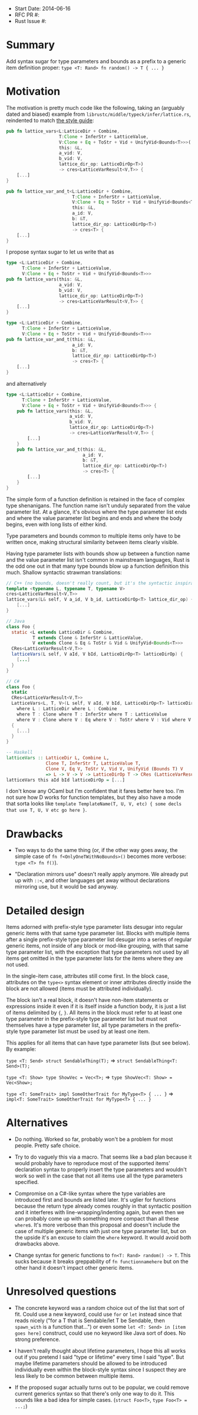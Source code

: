 - Start Date: 2014-06-16
- RFC PR #:
- Rust Issue #:

# Summary

Add syntax sugar for type parameters and bounds as a prefix to a generic item
definition proper: `type <T: Rand> fn random() -> T { ... }`

# Motivation

The motivation is pretty much code like the following, taking an (arguably
dated and biased) example from `librustc/middle/typeck/infer/lattice.rs`,
reindented to match [the style guide](
https://github.com/mozilla/rust/wiki/Note-style-guide#function-declarations):

```rust
pub fn lattice_vars<L:LatticeDir + Combine,
                    T:Clone + InferStr + LatticeValue,
                    V:Clone + Eq + ToStr + Vid + UnifyVid<Bounds<T>>>(
                    this: &L,
                    a_vid: V,
                    b_vid: V,
                    lattice_dir_op: LatticeDirOp<T>)
                    -> cres<LatticeVarResult<V,T>> {
    [...]
}

pub fn lattice_var_and_t<L:LatticeDir + Combine,
                         T:Clone + InferStr + LatticeValue,
                         V:Clone + Eq + ToStr + Vid + UnifyVid<Bounds<T>>>(
                         this: &L,
                         a_id: V,
                         b: &T,
                         lattice_dir_op: LatticeDirOp<T>)
                         -> cres<T> {
    [...]
}
```

I propose syntax sugar to let us write that as

```rust
type <L:LatticeDir + Combine,
      T:Clone + InferStr + LatticeValue,
      V:Clone + Eq + ToStr + Vid + UnifyVid<Bounds<T>>>
pub fn lattice_vars(this: &L,
                    a_vid: V,
                    b_vid: V,
                    lattice_dir_op: LatticeDirOp<T>)
                    -> cres<LatticeVarResult<V,T>> {
    [...]
}

type <L:LatticeDir + Combine,
      T:Clone + InferStr + LatticeValue,
      V:Clone + Eq + ToStr + Vid + UnifyVid<Bounds<T>>>
pub fn lattice_var_and_t(this: &L,
                         a_id: V,
                         b: &T,
                         lattice_dir_op: LatticeDirOp<T>)
                         -> cres<T> {
    [...]
}
```

and alternatively

```rust
type <L:LatticeDir + Combine,
      T:Clone + InferStr + LatticeValue,
      V:Clone + Eq + ToStr + Vid + UnifyVid<Bounds<T>>> {
    pub fn lattice_vars(this: &L,
                        a_vid: V,
                        b_vid: V,
                        lattice_dir_op: LatticeDirOp<T>)
                        -> cres<LatticeVarResult<V,T>> {
        [...]
    }
    pub fn lattice_var_and_t(this: &L,
                             a_id: V,
                             b: &T,
                             lattice_dir_op: LatticeDirOp<T>)
                             -> cres<T> {
        [...]
    }
}
```

The simple form of a function definition is retained in the face of complex
type shenanigans. The function name isn't unduly separated from the value
parameter list. At a glance, it's obvious where the type parameter list ends
and where the value parameter list begins and ends and where the body begins,
even with long lists of either kind.

Type parameters and bounds common to multiple items only have to be written
once, making structural similarity between items clearly visible.

Having type parameter lists with bounds show up between a function name and the
value parameter list isn't common in mainstream languages, Rust is the odd one
out in that many type bounds blow up a function definition this much. Shallow
syntactic strawman translations:

```c++
// C++ (no bounds, doesn't really count, but it's the syntactic inspiration, so...)
template <typename L, typename T, typename V>
cres<LatticeVarResult<V,T>>
lattice_vars(L& self, V a_id, V b_id, LatticeDirOp<T> lattice_dir_op) {
    [...]
}
```

```java
// Java
class Foo {
  static <L extends LatticeDir & Combine,
          T extends Clone & InferStr & LatticeValue,
          V extends Clone & Eq & ToStr & Vid & UnifyVid<Bounds<T>>>
  CRes<LatticeVarResult<V,T>>
  latticeVars(L self, V aId, V bId, LatticeDirOp<T> latticeDirOp) {
    [...]
  }
}
```

```c#
// C#
class Foo {
  static
  CRes<LatticeVarResult<V,T>>
  LatticeVars<L, T, V>(L self, V aId, V bId, LatticeDirOp<T> latticeDirOp)
    where L : LatticeDir where L : Combine
    where T : Clone where T : InferStr where T : LatticeValue
    where V : Clone where V : Eq where V : ToStr where V : Vid where V : UnifyVid<Bounds<T>>
  {
    [...]
  }
}
```

```haskell
-- Haskell
latticeVars :: LatticeDir L, Combine L,
               Clone T, InferStr T, LatticeValue T,
               Clone V, Eq V, ToStr V, Vid V, UnifyVid (Bounds T) V
               => L -> V -> V -> LatticeDirOp T -> CRes (LatticeVarResult V T)
latticeVars this aId bId latticeDirOp = [...]
```

I don't know any OCaml but I'm confident that it fares better here too. I'm not
sure how D works for function templates, but they also have a mode that sorta
looks like `template TemplateName(T, U, V, etc) { some decls that use T, U, V
etc go here }`.

# Drawbacks

  * Two ways to do the same thing (or, if the other way goes away, the simple
    case of `fn f<OnlyOneTWithNoBounds>()` becomes more verbose: `type <T> fn
    f()`).

  * "Declaration mirrors use" doesn't really apply anymore. We already put
    up with `::<`, and other languages get away without declarations mirroring
    use, but it would be sad anyway.

# Detailed design

Items adorned with prefix-style type parameter lists desugar into regular
generic items with that same type parameter list. Blocks with multiple items
after a single prefix-style type parameter list desugar into a series of
regular generic items, not inside of any block or mod-like grouping, with that
same type parameter list, with the exception that type parameters not used by
all items get omitted in the type parameter lists for the items where they are
not used.

In the single-item case, attributes still come first. In the block case,
attributes on the `type<>` syntax element or inner attributes directly inside
the block are not allowed (items must be attributed individually).

The block isn't a real block, it doesn't have non-item statements or
expressions inside it even if it is itself inside a function body, it is just a
list of items delimited by `{`, `}`. All items in the block must refer to at
least one type parameter in the prefix-style type parameter list but must not
themselves have a type parameter list, all type parameters in the prefix-style
type parameter list must be used by at least one item.

This applies for all items that can have type parameter lists (but see below).
By example:

`type <T: Send> struct SendableThing(T);` => `struct SendableThing<T: Send>(T);`

`type <T: Show> type ShowVec = Vec<T>;` => `type ShowVec<T: Show> = Vec<Show>;`

`type <T: SomeTrait> impl SomeOtherTrait for MyType<T> { ... }`
=> `impl<T: SomeTrait> SomeOtherTrait for MyType<T> { ... }`

# Alternatives

  * Do nothing. Worked so far, probably won't be a problem for most people.
    Pretty safe choice.

  * Try to do vaguely this via a macro. That seems like a bad plan because it
    would probably have to reproduce most of the supported items' declaration
    syntax to properly insert the type parameters and wouldn't work so well in
    the case that not all items use all the type parameters specified.

  * Compromise on a C#-like syntax where the type variables are introduced
    first and bounds are listed later. It's uglier for functions because the
    return type already comes roughly in that syntactic position and it
    interferes with line-wrapping/indenting again, but even then we can
    probably come up with something more compact than all these `where`s. It's
    more verbose than this proposal and doesn't include the case of multiple
    generic items with just one type parameter list, but on the upside it's an
    excuse to claim the `where` keyword. It would avoid both drawbacks above.

  * Change syntax for generic functions to `fn<T: Rand> random() -> T`. This
    sucks because it breaks greppability of `fn functionnamehere` but on the
    other hand it doesn't impact other generic items.

# Unresolved questions

  * The concrete keyword was a random choice out of the list that sort of fit.
    Could use a new keyword, could use `for` or `let` instead since that reads
    nicely ("for a T that is Sendable/let T be Sendable, then `spawn_with` is a
    function that...") or even some `let <T: Send> in [item goes here]`
    construct, could use no keyword like Java sort of does. No strong
    preference.

  * I haven't really thought about lifetime parameters, I hope this all works
    out if you pretend I said "type or lifetime" every time I said "type".  But
    maybe lifetime parameters should be allowed to be introduced individually
    even within the block-style syntax since I suspect they are less likely to
    be common between multiple items.

  * If the proposed sugar actually turns out to be popular, we could remove
    current generics syntax so that there's only one way to do it.  This sounds
    like a bad idea for simple cases. (`struct Foo<T>`, `type Foo<T> = ...;`)
